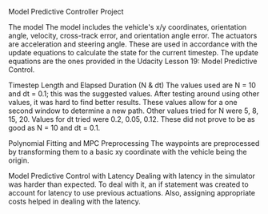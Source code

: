 Model Predictive Controller Project

The model
The model includes the vehicle's x/y coordinates, orientation angle, velocity, cross-track error, and orientation angle error. The actuators are acceleration and steering angle. These are used in accordance with the update equations to calculate the state for the current timestep. The update equations are the ones provided in the Udacity Lesson 19: Model Predictive Control.

Timestep Length and Elapsed Duration (N & dt)
The values used are N = 10 and dt = 0.1; this was the suggested values. After testing around using other values, it was hard to find better results. These values allow for a one second window to determine a new path. Other values tried for N were 5, 8, 15, 20. Values for dt tried were 0.2, 0.05, 0.12. These did not prove to be as good as N = 10 and dt = 0.1.

Polynomial Fitting and MPC Preprocessing
The waypoints are preprocessed by transforming them to a basic xy coordinate with the vehicle being the origin. 

Model Predictive Control with Latency
Dealing with latency in the simulator was harder than expected. To deal with it, an if statement was created to account for latency to use previous actuations. Also, assigning appropriate costs helped in dealing with the latency.